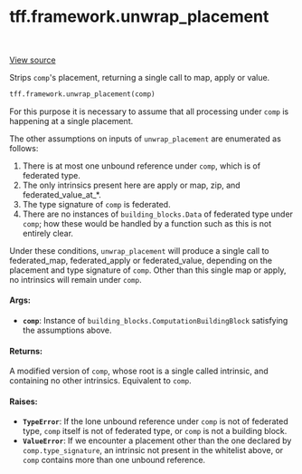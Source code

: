 <div itemscope itemtype="http://developers.google.com/ReferenceObject">
<meta itemprop="name" content="tff.framework.unwrap_placement" />
<meta itemprop="path" content="Stable" />
</div>

# tff.framework.unwrap_placement

<table class="tfo-notebook-buttons tfo-api" align="left">
</table>

<a target="_blank" href="http://github.com/tensorflow/federated/tree/master/tensorflow_federated/python/core/impl/transformations.py">View
source</a>

Strips `comp`'s placement, returning a single call to map, apply or value.

```python
tff.framework.unwrap_placement(comp)
```

<!-- Placeholder for "Used in" -->

For this purpose it is necessary to assume that all processing under `comp` is
happening at a single placement.

The other assumptions on inputs of `unwrap_placement` are enumerated as follows:

1.  There is at most one unbound reference under `comp`, which is of federated
    type.
2.  The only intrinsics present here are apply or map, zip, and
    federated_value_at_*.
3.  The type signature of `comp` is federated.
4.  There are no instances of `building_blocks.Data` of federated type under
    `comp`; how these would be handled by a function such as this is not
    entirely clear.

Under these conditions, `unwrap_placement` will produce a single call to
federated_map, federated_apply or federated_value, depending on the placement
and type signature of `comp`. Other than this single map or apply, no intrinsics
will remain under `comp`.

#### Args:

*   <b>`comp`</b>: Instance of `building_blocks.ComputationBuildingBlock`
    satisfying the assumptions above.

#### Returns:

A modified version of `comp`, whose root is a single called intrinsic, and
containing no other intrinsics. Equivalent to `comp`.

#### Raises:

*   <b>`TypeError`</b>: If the lone unbound reference under `comp` is not of
    federated type, `comp` itself is not of federated type, or `comp` is not a
    building block.
*   <b>`ValueError`</b>: If we encounter a placement other than the one declared
    by `comp.type_signature`, an intrinsic not present in the whitelist above,
    or `comp` contains more than one unbound reference.

